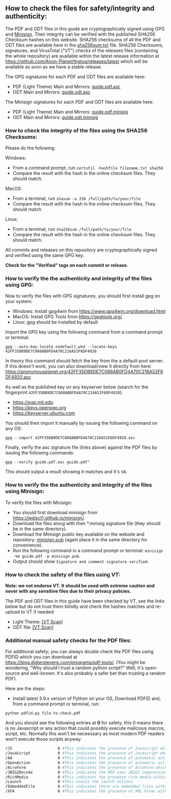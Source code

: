 ## How to check the files for safety/integrity and authenticity:

The PDF and ODT files in this guide are cryptographically signed using GPG and [Minisign](https://jedisct1.github.io/minisign). Their integrity can be verified with the published SHA256 Checksum hashes on this website. SHA256 checksums of all the PDF and ODT files are available here in the [sha256sum.txt](sha256sum.txt) file. SHA256 Checksums, signatures, and VirusTotal ("VT") checks of the releases files (containing the whole repository) are available within the latest release information at <https://github.com/Anon-Planet/thgtoa/releases/latest> which will be available as soon as we have a stable release.

The GPG signatures for each PDF and ODT files are available here:
- PDF (Light Theme) Main and Mirrors: [guide.pdf.asc](guide.pdf.asc)
- ODT Main and Mirrors: [guide.odt.asc](guide.odt.asc)

The Minisign signatures for each PDF and ODT files are available here:
- PDF (Light Theme) Main and Mirrors: [guide.pdf.minisig](guide.pdf.minisig)
- ODT Main and Mirrors: [guide.odt.minisig](guide.odt.minisig)

### How to check the integrity of the files using the SHA256 Checksums:

Please do the following:

Windows:
- From a command prompt, run ```certutil -hashfile filename.txt sha256```
- Compare the result with the hash in the online checksum files. They should match.

MacOS:
- From a terminal, run ```shasum -a 256 /full/path/to/your/file```
- Compare the result with the hash in the online checksum files. They should match.

Linux:
- From a terminal, run ```sha256sum /full/path/to/your/file```
- Compare the result with the hash in the online checksum files. They should match.

All commits and releases on this repository are cryptographically signed and verified using the same GPG key.

**Check for the "Verified" tags on each commit or release.**

### How to verify the the authenticity and integrity of the files using GPG:

Now to verify the files with GPG signatures, you should first install gpg on your system:
- Windows: Install gpg4win from <https://www.gpg4win.org/download.html>
- MacOS: Install GPG Tools from <https://gpgtools.org/>
- Linux: gpg should be installed by default

Import the GPG key using the following command from a command prompt or terminal:

```gpg --auto-key-locate nodefault,wkd --locate-keys 42FF35DB9DE7C088AB0FD4A70C216A52F6DF4920```

In theory this command should fetch the key from the a default pool server. If this doesn't work, you can also download/view it directly from here: <https://anonymousplanet.org/42FF35DB9DE7C088AB0FD4A70C216A52F6DF4920.asc>

As well as the published key on any keyserver below (search for the fingerprint ```42FF35DB9DE7C088AB0FD4A70C216A52F6DF4920```):
- <https://pgp.mit.edu>
- <https://keys.openpgp.org>
- <https://keyserver.ubuntu.com>

You should then import it manually by issuing the following command on any OS:

```gpg --import 42FF35DB9DE7C088AB0FD4A70C216A52F6DF4920.asc```

Finally, verify the asc signature file (links above) against the PDF files by issuing the following commands:

```gpg --verify guide.pdf.asc guide.pdf"```

This should output a result showing it matches and it's ok.

### How to verify the the authenticity and integrity of the files using Minisign:

To verify the files with Minisign:

- You should first download minisign from <https://jedisct1.github.io/minisign/>.
- Download the files along with their \*.minisig signature file (they should be in the same directory).
- Download the Minisign public key available on the website and repository: [minisign.pub](minisign.pub) (again place it in the same directory for convenience).
- Run the following command in a command prompt or terminal: ```minisign -Vm guide.pdf -p minisign.pub```.
- Output should show ```Signature and comment signature verified```.

### How to check the safety of the files using VT:
**Note: we not endorse VT. It should be used with extreme caution and never with any sensitive files due to their privacy policies.**

The PDF and ODT files in this guide have been checked by VT, see the links below but do not trust them blindly and check the hashes matches and re-upload to VT if needed:
- Light Theme: [[VT Scan]](https://www.virustotal.com/gui/file/21dfa2f7da668156275e4ca2bc82091f347739967a278cf24a062c15a3944016?nocache=1)
- ODT file: [[VT Scan]](https://www.virustotal.com/gui/file/df8554f732dc54b530fd831548f0727934f2e03ad1518ac33061d0995eab2172?nocache=1)

### Additional manual safety checks for the PDF files:

For additional safety; you can always double check the PDF files using PDFID which you can download at <https://blog.didierstevens.com/programs/pdf-tools/>. (You might be wondering, "Why should I trust a random python script?" Well, it's open-source and well-known. It's also probably a safer bet than trusting a random PDF).

Here are the steps:

- Install latest 3.9.x version of Python on your OS, Download PDFID and, from a command prompt or terminal, run:

```python pdfid.py file-to-check.pdf```

And you should see the following entries at **0** for safety, this 0 means there is no Javascript or any action that could possibly execute malicious macros, script, etc. Normally this won't be neceessary as most modern PDF readers won't execute those scripts anyway.

```bash
/JS                    0 #This indicates the presence of Javascript which could be malicious
/JavaScript            0 #This indicates the presence of Javascript which could be malicious
/AA                    0 #This indicates the presence of automatic action on opening
/OpenAction            0 #This indicates the presence of automatic action on opening
/AcroForm              0 #This indicates the presence of AcroForm which could contain malicious JavaScript
/JBIG2Decode           0 #This indicates the PDF uses JBIG2 compression which could be used for obfuscating malicious content
/RichMedia             0 #This indicates the presence rich media within the PDF such as Flash
/Launch                0 #This counts the launch actions
/EmbeddedFile          0 #This indicates there are embedded files within the PDF
/XFA                   0 #This indicates the presence of XML Forms within the PDF
```